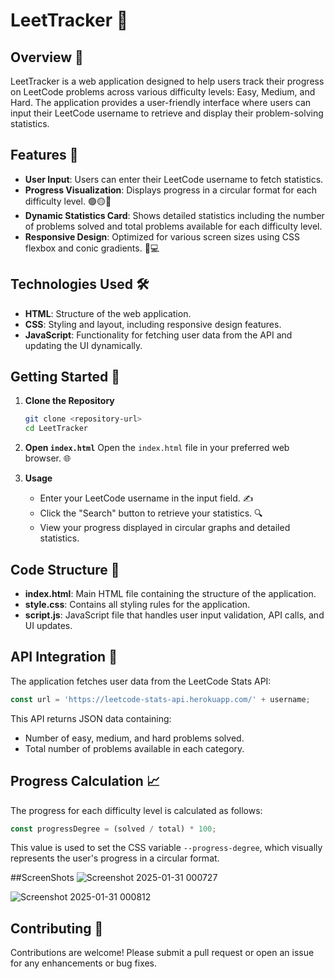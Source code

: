 # LeetTracker 🎉

## Overview 🌟
LeetTracker is a web application designed to help users track their progress on LeetCode problems across various difficulty levels: Easy, Medium, and Hard. The application provides a user-friendly interface where users can input their LeetCode username to retrieve and display their problem-solving statistics.

## Features 🚀
- **User Input**: Users can enter their LeetCode username to fetch statistics.
- **Progress Visualization**: Displays progress in a circular format for each difficulty level. 🟢🟡🔴
- **Dynamic Statistics Card**: Shows detailed statistics including the number of problems solved and total problems available for each difficulty level.
- **Responsive Design**: Optimized for various screen sizes using CSS flexbox and conic gradients. 📱💻

## Technologies Used 🛠️
- **HTML**: Structure of the web application.
- **CSS**: Styling and layout, including responsive design features.
- **JavaScript**: Functionality for fetching user data from the API and updating the UI dynamically.

## Getting Started 🚧
1. **Clone the Repository**
   ```bash
   git clone <repository-url>
   cd LeetTracker
   ```

2. **Open `index.html`**
   Open the `index.html` file in your preferred web browser. 🌐

3. **Usage**
   - Enter your LeetCode username in the input field. ✍️
   - Click the "Search" button to retrieve your statistics. 🔍
   - View your progress displayed in circular graphs and detailed statistics.

## Code Structure 📂
- **index.html**: Main HTML file containing the structure of the application.
- **style.css**: Contains all styling rules for the application.
- **script.js**: JavaScript file that handles user input validation, API calls, and UI updates.

## API Integration 🔗
The application fetches user data from the LeetCode Stats API:
```javascript
const url = 'https://leetcode-stats-api.herokuapp.com/' + username;
```
This API returns JSON data containing:
- Number of easy, medium, and hard problems solved.
- Total number of problems available in each category.

## Progress Calculation 📈
The progress for each difficulty level is calculated as follows:
```javascript
const progressDegree = (solved / total) * 100;
```
This value is used to set the CSS variable `--progress-degree`, which visually represents the user's progress in a circular format.

##ScreenShots
![Screenshot 2025-01-31 000727](https://github.com/user-attachments/assets/b116ee1f-ef9c-43ae-ab14-ad5d4a6ad7d1)


![Screenshot 2025-01-31 000812](https://github.com/user-attachments/assets/76a06eb6-8c73-4c4a-84e1-caf09876388c)


## Contributing 🤝
Contributions are welcome! Please submit a pull request or open an issue for any enhancements or bug fixes.

